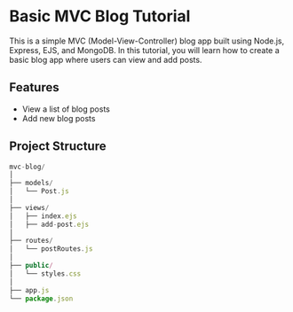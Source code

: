 # Basic MVC Blog Tutorial
This is a simple MVC (Model-View-Controller) blog app built using Node.js, Express, EJS, and MongoDB. In this tutorial, you will learn how to create a basic blog app where users can view and add posts.

## Features
- View a list of blog posts
- Add new blog posts

## Project Structure
```javascript
mvc-blog/
│
├── models/
│   └── Post.js
│
├── views/
│   ├── index.ejs
│   ├── add-post.ejs
│
├── routes/
│   └── postRoutes.js
│
├── public/
│   └── styles.css
│
├── app.js
└── package.json
```
